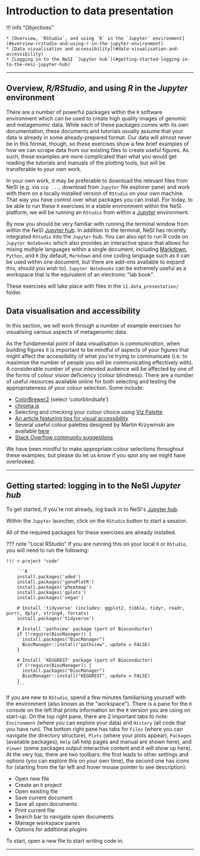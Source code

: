 # Introduction to data presentation

!!! info "Objectives"

    * [Overview, `RStudio`, and using `R` in the `Jupyter` environment](#overview-rrstudio-and-using-r-in-the-jupyter-environment)
    * [Data visualisation and accessibility](#data-visualisation-and-accessibility)
    * [Logging in to the NeSI `Jupyter hub`](#getting-started-logging-in-to-the-nesi-jupyter-hub)
---

## Overview, *R/RStudio*, and using *R* in the *Jupyter* environment

There are a number of powerful packages within the `R` software environment which can be used to create high quality images of genomic and metagenomic data. While each of these packages comes with its own documentation, these documents and tutorials usually assume that your data is already in some already-prepared format. Our data will almost never be in this format, though, so these exercises show a few brief examples of how we can scrape data from our existing files to create useful figures. As such, these examples are more complicated than what you would get reading the tutorials and manuals of the plotting tools, but will be transferable to your own work.

In your own work, it may be preferable to download the relevant files from NeSI (e.g. via `scp ...`, download from `Jupyter` file explorer pane) and work with them on a locally installed version of `RStudio` on your own machine. That way you have control over what packages you can install. For today, to be able to run these `R` exercises in a stable environment within the NeSI platform, we will be running an `RStudio` from within a [Jupyter](https://jupyter.org/) environment.

By now you should be very familiar with running the terminal window from within the NeSI [Jupyter hub](https://jupyter.nesi.org.nz/hub/login). In addition to the terminal, NeSI has recently integrated `RStudio` into the `Jupyter` hub. You can also opt to run R code on `Jupyter Notebooks` which also provides an interactive space that allows for mixing multiple languages within a single document, including [Markdown](https://en.wikipedia.org/wiki/Markdown), `Python`, and `R` (by default, `Markdown` and one coding language such as `R` can be used within one document, but there are add-ons available to expand this, should you wish to). `Jupyter Notebooks` can be extremely useful as a workspace that is the equivalent of an electronic "lab book".

These exercises will take place with files in the `11.data_presentation/` folder.

## Data visualisation and accessibility

In this section, we will work through a number of example exercises for visualising various aspects of metagenomic data.

As the fundamental point of data visualisation is *communication*, when building figures it is important to be mindful of aspects of your figures that might affect the accessibility of what you're trying to communicate (i.e. to maximise the number of people you will be communicating effectively with). A considerable number of your intended audience will be affected by one of the forms of colour vision deficiency (colour blindness). There are a number of useful resources available online for both selecting and testing the appropriateness of your colour selection. Some include:

* [ColorBrewer2](https://colorbrewer2.org/#type=sequential&scheme=BuGn&n=3) (select 'colorblindsafe')
* [chroma.js](https://gka.github.io/palettes/#/7|d|6e5300,7c8c00,00a63e|ffffe0,ff005e,93003a|1|1)
* Selecting and checking your colour choice using [Viz Palette](https://projects.susielu.com/viz-palette?colors=[%22#ffd700%22,%22#ffb14e%22,%22#fa8775%22,%22#ea5f94%22,%22#cd34b5%22,%22#9d02d7%22,%22#0000ff%22]&backgroundColor=%22white%22&fontColor=%22black%22&mode=%22achromatopsia%22)
* [An article featuring tips for visual accessibility](https://www.nature.com/articles/d41586-021-02696-z)
* Several useful colour palettes designed by Martin Krzywinski are available [here](http://mkweb.bcgsc.ca/colorblind/palettes.mhtml#page-container)
* [Stack Overflow community suggestions](https://stackoverflow.com/questions/57153428/r-plot-color-combinations-that-are-colorblind-accessible)

We have been mindful to make appropriate colour selections throughout these examples, but please do let us know if you spot any we might have overlooked.

---

## Getting started: logging in to the NeSI *Jupyter hub*

To get started, if you're not already, log back in to NeSI's [Jupyter hub](https://jupyter.nesi.org.nz/hub/login).

Within the `Jupyter` launcher, click on the `RStudio` button to start a session.

All of the required packages for these exercises are already installed. 

??? note "Local RStudio"
    If you are running this on your local `R` or `RStudio`, you will need to run the following:

    !!! r-project "code"
    
        ```R
        install.packages('ade4')
        install.packages('genoPlotR')
        install.packages('pheatmap')
        install.packages('gplots')
        install.packages('vegan')
        
        # Install 'tidyverse' (includes: ggplot2, tibble, tidyr, readr, purrr, dplyr, string4, forcats)
        install.packages('tidyverse')
        
        # Install 'pathview' package (part of Bioconductor)
        if (!require(BiocManager)) {
          install.packages("BiocManager")
          BiocManager::install("pathview", update = FALSE)
        }
        
        # Install 'KEGGREST' package (part of Bioconductor)
        if (!require(BiocManager)) {
          install.packages("BiocManager")
          BiocManager::install("KEGGREST", update = FALSE)
        }
        ```

If you are new to `RStudio`, spend a few minutes familiarising yourself with the environment (also known as the "workspace"). There is a pane for the `R` console on the left that prints information on the `R` version you are using on start-up. On the top right pane, there are 2 important tabs to note: `Environment` (where you can explore your data) and `History` (all code that you have run). The bottom right pane has tabs for `Files` (where you can navigate the directory structure), `Plots` (where your plots appear), `Packages` (available packages), `Help` (all help pages and manual are shown here), and `Viewer` (some packages output interactive content and it will show up here). At the very top, there are two toolbars: the first leads to other settings and options (you can explore this on your own time), the second one has icons for (starting from the far left and hover mouse pointer to see description):

* Open new file
* Create an `R` project
* Open existing file
* Save current document
* Save all open documents
* Print current file
* Search bar to navigate open documents
* Manage workspace panes
* Options for additional plugins

To start, open a new file to start writing code in.

---
